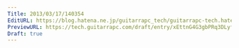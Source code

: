 ```yaml
---
Title: 2013/03/17/140354
EditURL: https://blog.hatena.ne.jp/guitarrapc_tech/guitarrapc-tech.hatenablog.com/atom/entry/6802418398340423872
PreviewURL: https://tech.guitarrapc.com/draft/entry/xEttnG4G3gbPRq3DLyf5y2uRFXo
Draft: true
---
```


